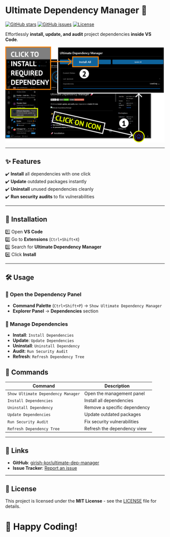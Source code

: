# Ultimate Dependency Manager 🚀

[![GitHub stars](https://img.shields.io/github/stars/girish-kor/ultimate-dep-manager?style=social)](https://github.com/girish-kor/ultimate-dep-manager)
[![GitHub issues](https://img.shields.io/github/issues/girish-kor/ultimate-dep-manager)](https://github.com/girish-kor/ultimate-dep-manager/issues)
[![License](https://img.shields.io/github/license/girish-kor/ultimate-dep-manager)](LICENSE)

Effortlessly **install, update, and audit** project dependencies **inside VS Code**.

![Ultimate Dependency Manager](assets/banner.png)

---

## ✨ Features

✔️ **Install** all dependencies with one click  
✔️ **Update** outdated packages instantly  
✔️ **Uninstall** unused dependencies cleanly  
✔️ **Run security audits** to fix vulnerabilities  

---

## 🚀 Installation

1️⃣ Open **VS Code**  
2️⃣ Go to **Extensions** (`Ctrl+Shift+X`)  
3️⃣ Search for **Ultimate Dependency Manager**  
4️⃣ Click **Install**

---

## 🛠️ Usage

### 📌 Open the Dependency Panel

- **Command Palette** (`Ctrl+Shift+P`) → `Show Ultimate Dependency Manager`
- **Explorer Panel** → **Dependencies** section

### 🔧 Manage Dependencies

- **Install**: `Install Dependencies`
- **Update**: `Update Dependencies`
- **Uninstall**: `Uninstall Dependency`
- **Audit**: `Run Security Audit`
- **Refresh**: `Refresh Dependency Tree`


## 📌 Commands

| Command                        | Description                   |
| ------------------------------ | ----------------------------- |
| `Show Ultimate Dependency Manager` | Open the management panel    |
| `Install Dependencies`         | Install all dependencies      |
| `Uninstall Dependency`         | Remove a specific dependency  |
| `Update Dependencies`          | Update outdated packages      |
| `Run Security Audit`           | Fix security vulnerabilities  |
| `Refresh Dependency Tree`      | Refresh the dependency view   |

---

## 🔗 Links

- **GitHub**: [girish-kor/ultimate-dep-manager](https://github.com/girish-kor/ultimate-dep-manager)
- **Issue Tracker**: [Report an issue](https://github.com/girish-kor/ultimate-dep-manager/issues)

---

## 📜 License

This project is licensed under the **MIT License** - see the [LICENSE](LICENSE) file for details.

# 🚀 Happy Coding!
